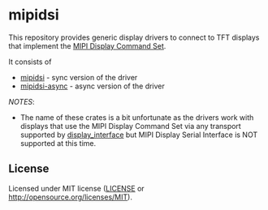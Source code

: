 # mipidsi

This repository provides generic display drivers to connect to TFT displays
that implement the [MIPI Display Command Set](https://www.mipi.org/specifications/display-command-set).

It consists of

* [mipidsi](mipidsi) - sync version of the driver
* [mipidsi-async](mipidsi-async) - async version of the driver

*NOTES*:

* The name of these crates is a bit unfortunate as the drivers work with displays that use the MIPI Display Command Set via any transport supported by [display_interface](https://crates.io/crates/display-interface) but MIPI Display Serial Interface is NOT supported at this time.

## License

Licensed under MIT license ([LICENSE](LICENSE) or http://opensource.org/licenses/MIT).